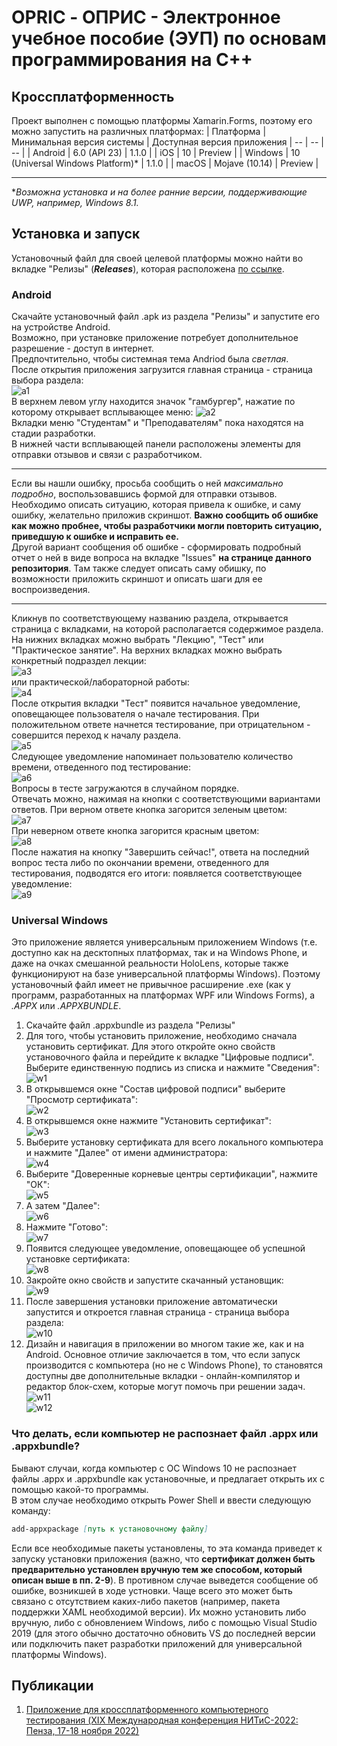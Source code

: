 # OPRIC - ОПРИС - Электронное учебное пособие (ЭУП) по основам программирования на С++ #
## Кроссплатформенность ##
Проект выполнен с помощью платформы Xamarin.Forms, поэтому его можно запустить на различных платформах:
| Платформа | Минимальная версия системы | Доступная версия приложения
| -- | -- | -- |
| Android | 6.0 (API 23) | 1.1.0 |
| iOS | 10 | Preview |
| Windows | 10 (Universal Windows Platform)* | 1.1.0 |
| macOS | Mojave (10.14) | Preview |
***
**Возможна установка и на более ранние версии, поддерживающие UWP, например, Windows 8.1.*
## Установка и запуск ##
Установочный файл для своей целевой платформы можно найти во вкладке "Релизы" (***Releases***), которая расположена [по ссылке](https://github.com/LeoKhariton/Mobile-Cpp-Tutorial/releases).
### Android ###
Скачайте установочный файл .apk из раздела "Релизы" и запустите его на устройстве Android.  
Возможно, при установке приложение потребует дополнительное разрешение - доступ в интернет.  
Предпочтительно, чтобы системная тема Andriod была *светлая*.  
После открытия приложения загрузится главная страница - страница выбора раздела:  
![a1](https://github.com/LeoKhariton/Opric/blob/main/Setup/Android/a1.jpg)  
В верхнем левом углу находится значок "гамбургер", нажатие по которому открывает всплывающее меню:
![a2](https://github.com/LeoKhariton/Opric/blob/main/Setup/Android/a2.jpg)  
Вкладки меню "Студентам" и "Преподавателям" пока находятся на стадии разработки.  
В нижней части всплывающей панели расположены элементы для отправки отзывов и связи с разработчиком.  
***
Если вы нашли ошибку, просьба сообщить о ней *максимально подробно*, воспользовавшись формой для отправки отзывов. Необходимо описать ситуацию, которая привела к ошибке, и саму ошибку, желательно приложив скриншот. **Важно сообщить об ошибке как можно пробнее, чтобы разработчики могли повторить ситуацию, приведшую к ошибке и исправить ее.**  
Другой вариант сообщения об ошибке - сформировать подробный отчет о ней в виде вопроса на вкладке "Issues" **на странице данного репозитория**. Там также следует описать саму обишку, по возможности приложить скриншот и описать шаги для ее воспроизведения.  
***
Кликнув по соответствующему названию раздела, открывается страница с вкладками, на которой располагается содержимое раздела. На нижних вкладках можно выбрать "Лекцию", "Тест" или "Практическое занятие". На верхних вкладках можно выбрать конкретный подраздел лекции:  
![a3](https://github.com/LeoKhariton/Opric/blob/main/Setup/Android/a3.jpg)  
или практической/лабораторной работы:  
![a4](https://github.com/LeoKhariton/Opric/blob/main/Setup/Android/a4.jpg)  
После открытия вкладки "Тест" появится начальное уведомление, оповещающее пользователя о начале тестирования. При положительном ответе начнется тестирование, при отрицательном - совершится переход к началу раздела.  
![a5](https://github.com/LeoKhariton/Opric/blob/main/Setup/Android/a5.jpg)  
Следующее уведомление напоминает пользователю количество времени, отведенного под тестирование:  
![a6](https://github.com/LeoKhariton/Opric/blob/main/Setup/Android/a6.jpg)  
Вопросы в тесте загружаются в случайном порядке.  
Отвечать можно, нажимая на кнопки с соответствующими вариантами ответов. При верном ответе кнопка загорится зеленым цветом:  
![a7](https://github.com/LeoKhariton/Opric/blob/main/Setup/Android/a7.jpg)  
При неверном ответе кнопка загорится красным цветом:  
![a8](https://github.com/LeoKhariton/Opric/blob/main/Setup/Android/a8.jpg)  
После нажатия на кнопку "Завершить сейчас!", ответа на последний вопрос теста либо по окончании времени, отведенного для тестирования, подводятся его итоги: появляется соответствующее уведомление:  
![a9](https://github.com/LeoKhariton/Opric/blob/main/Setup/Android/a9.jpg)
### Universal Windows ###
Это приложение является универсальным приложением Windows (т.е. доступно как на десктопных платформах, так и на Windows Phone, и даже на очках смешанной реальности HoloLens, которые также функционируют на базе универсальной платформы Windows). Поэтому установочный файл имеет не привычное расширение .exe (как у программ, разработанных на платформах WPF или Windows Forms), а *.APPX* или *.APPXBUNDLE*.  
1. Скачайте файл .appxbundle из раздела "Релизы"  
2. Для того, чтобы установить приложение, необходимо сначала установить сертификат. Для этого откройте окно свойств установочного файла и перейдите к вкладке "Цифровые подписи". Выберите единственную подпись из списка и нажмите "Сведения":  
![w1](https://github.com/LeoKhariton/Opric/blob/main/Setup/UWP/w1.png)  
3. В открывшемся окне "Состав цифровой подписи" выберите "Просмотр сертификата":  
![w2](https://github.com/LeoKhariton/Opric/blob/main/Setup/UWP/w2.png)  
4. В открывшемся окне нажмите "Установить сертификат":  
![w3](https://github.com/LeoKhariton/Opric/blob/main/Setup/UWP/w3.png)  
5. Выберите установку сертификата для всего локального компьютера и нажмите "Далее" от имени администратора:  
![w4](https://github.com/LeoKhariton/Opric/blob/main/Setup/UWP/w4.png)  
6. Выберите "Доверенные корневые центры сертификации", нажмите "ОК":  
![w5](https://github.com/LeoKhariton/Opric/blob/main/Setup/UWP/w5.png)  
7. А затем "Далее":  
![w6](https://github.com/LeoKhariton/Opric/blob/main/Setup/UWP/w6.png)  
8. Нажмите "Готово":  
![w7](https://github.com/LeoKhariton/Opric/blob/main/Setup/UWP/w7.png)  
9. Появится следующее уведомление, оповещающее об успешной установке сертификата:  
![w8](https://github.com/LeoKhariton/Opric/blob/main/Setup/UWP/w8.png)  
10. Закройте окно свойств и запустите скачанный установщик:  
![w9](https://github.com/LeoKhariton/Opric/blob/main/Setup/UWP/w9.png)  
11. После завершения установки приложение автоматически запустится и откроется главная страница - страница выбора раздела:  
![w10](https://github.com/LeoKhariton/Opric/blob/main/Setup/UWP/w10.jpg)  
12. Дизайн и навигация в приложении во многом такие же, как и на Android. Основное отличие заключается в том, что если запуск производится с компьютера (но не с Windows Phone), то становятся доступны две дополнительные вкладки - онлайн-компилятор и редактор блок-схем, которые могут помочь при решении задач.  
![w11](https://github.com/LeoKhariton/Opric/blob/main/Setup/UWP/w11.jpg)  
![w12](https://github.com/LeoKhariton/Opric/blob/main/Setup/UWP/w12.jpg)  
### Что делать, если компьютер не распознает файл .appx или .appxbundle? ###
Бывают случаи, когда компьютер с ОС Windows 10 не распознает файлы .appx и .appxbundle как установочные, и предлагает открыть их с помощью какой-то программы.  
В этом случае необходимо открыть Power Shell и ввести следующую команду:
```md
add-appxpackage [путь к установочному файлу]
```
Если все необходимые пакеты установлены, то эта команда приведет к запуску установки приложения (важно, что **сертификат должен быть предварительно установлен вручную тем же способом, который описан выше в пп. 2-9**). В противном случае выведется сообщение об ошибке, возникшей в ходе устновки. Чаще всего это может быть связано с отсутствием каких-либо пакетов (например, пакета поддержки XAML необходимой версии). Их можно установить либо вручную, либо с обновлением Windows, либо с помощью Visual Studio 2019 (для этого обычно достаточно обновить VS до последней версии или подключить пакет разработки приложений для универсальной платформы Windows).  
## Публикации ##
1. [Приложение для кроссплатформенного компьютерного тестирования (XIX Международная конференция НИТиС-2022: Пенза, 17-18 ноября 2022)](https://vt.pnzgu.ru/files/vt.pnzgu.ru/nitis_sb_2022_vyp_xix_tir_a4_doc_1_.pdf)
